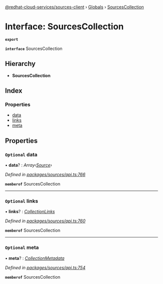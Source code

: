 [@redhat-cloud-services/sources-client](../README.md) › [Globals](../globals.md) › [SourcesCollection](sourcescollection.md)

# Interface: SourcesCollection

**`export`** 

**`interface`** SourcesCollection

## Hierarchy

* **SourcesCollection**

## Index

### Properties

* [data](sourcescollection.md#optional-data)
* [links](sourcescollection.md#optional-links)
* [meta](sourcescollection.md#optional-meta)

## Properties

### `Optional` data

• **data**? : *Array‹[Source](source.md)›*

*Defined in [packages/sources/api.ts:766](https://github.com/RedHatInsights/javascript-clients/blob/master/packages/sources/api.ts#L766)*

**`memberof`** SourcesCollection

___

### `Optional` links

• **links**? : *[CollectionLinks](collectionlinks.md)*

*Defined in [packages/sources/api.ts:760](https://github.com/RedHatInsights/javascript-clients/blob/master/packages/sources/api.ts#L760)*

**`memberof`** SourcesCollection

___

### `Optional` meta

• **meta**? : *[CollectionMetadata](collectionmetadata.md)*

*Defined in [packages/sources/api.ts:754](https://github.com/RedHatInsights/javascript-clients/blob/master/packages/sources/api.ts#L754)*

**`memberof`** SourcesCollection
